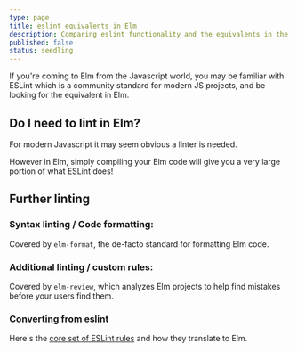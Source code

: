 ```yaml
---
type: page
title: eslint equivalents in Elm
description: Comparing eslint functionality and the equivalents in the Elm ecosystem
published: false
status: seedling
---
```



If you're coming to Elm from the Javascript world, you may be familiar with ESLint which is a community standard for modern JS projects, and be looking for the equivalent in Elm.

## Do I need to lint in Elm?

For modern Javascript it may seem obvious a linter is needed.

However in Elm, simply compiling your Elm code will give you a very large portion of what ESLint does!


## Further linting

### Syntax linting / Code formatting:

Covered by `elm-format`, the de-facto standard for formatting Elm code.


### Additional linting / custom rules:

Covered by `elm-review`, which analyzes Elm projects to help find mistakes before your users find them.


### Converting from eslint

Here's the [core set of ESLint rules](https://eslint.org/docs/rules/) and how they translate to Elm.

<eslint></eslint>
